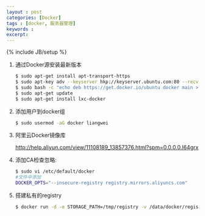 ```yaml
---
layout : post
categories: [Docker]
tags : [docker, 服务器管理]
keywords : 
excerpt: 
---
```

{% include JB/setup %}

1. 通过Docker源安装最新版本

	```bash
	$ sudo apt-get install apt-transport-https
	$ sudo apt-key adv --keyserver hkp://keyserver.ubuntu.com:80 --recv-keys 36A1D7869245C8950F966E92D8576A8BA88D21E9
	$ sudo bash -c "echo deb https://get.docker.io/ubuntu docker main > /etc/apt/sources.list.d/docker.list"
	$ sudo apt-get update
	$ sudo apt-get install lxc-docker
	```

2. 添加用户到docker组

	```bash
	$ sudo usermod -aG docker liangwei
	```

3. 阿里云Docker镜像库

	http://help.aliyun.com/view/11108189_13857376.html?spm=0.0.0.0.I64grx

4. 添加CA检查忽略:

	```bash
	$ sudo vi /etc/default/docker
	#文件中添加
	DOCKER_OPTS="--insecure-registry registry.mirrors.aliyuncs.com"
	```

5. 搭建私有的registry

	```bash
	$ docker run -d -e STORAGE_PATH=/tmp/registry -v /data/docker/registry:/tmp/registry -p 127.0.0.1:5000:5000 registry.mirrors.aliyuncs.com/library/registry
	```